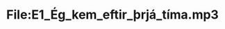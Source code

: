---
title: File:E1_Ég_kem_eftir_þrjá_tíma.mp3
recording of: Ég kem eftir þrjá tíma.
reading speed: slow
speaker: E
license: CC0
---